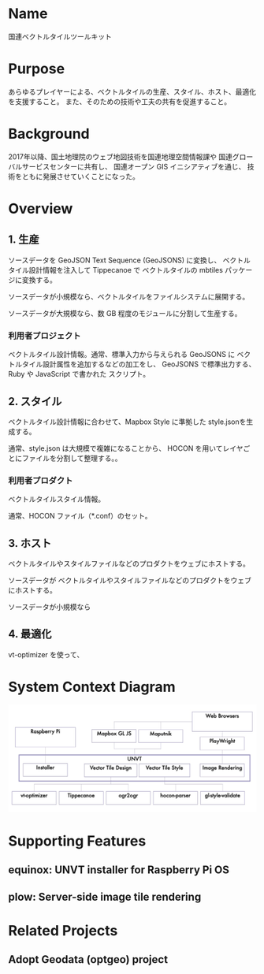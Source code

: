 # Name
国連ベクトルタイルツールキット

# Purpose
あらゆるプレイヤーによる、ベクトルタイルの生産、スタイル、ホスト、最適化を支援すること。
また、そのための技術や工夫の共有を促進すること。

# Background
2017年以降、国土地理院のウェブ地図技術を国連地理空間情報課や
国連グローバルサービスセンターに共有し、
国連オープン GIS イニシアティブを通じ、
技術をともに発展させていくことになった。

# Overview
## 1. 生産
ソースデータを GeoJSON Text Sequence (GeoJSONS) に変換し、
ベクトルタイル設計情報を注入して Tippecanoe で
ベクトルタイルの mbtiles パッケージに変換する。

ソースデータが小規模なら、ベクトルタイルをファイルシステムに展開する。

ソースデータが大規模なら、数 GB 程度のモジュールに分割して生産する。

### 利用者プロジェクト
ベクトルタイル設計情報。通常、標準入力から与えられる GeoJSONS に
ベクトルタイル設計属性を追加するなどの加工をし、
GeoJSONS で標準出力する、Ruby や JavaScript で書かれた
スクリプト。

## 2. スタイル
ベクトルタイル設計情報に合わせて、Mapbox Style に準拠した
style.jsonを生成する。

通常、style.json は大規模で複雑になることから、
HOCON を用いてレイヤごとにファイルを分割して整理する。。

### 利用者プロダクト
ベクトルタイルスタイル情報。

通常、HOCON ファイル（*.conf）のセット。

## 3. ホスト
ベクトルタイルやスタイルファイルなどのプロダクトをウェブにホストする。

ソースデータが
ベクトルタイルやスタイルファイルなどのプロダクトをウェブにホストする。

ソースデータが小規模なら

## 4. 最適化
vt-optimizer を使って、

# System Context Diagram
![](system-context-diagram.jpg)

# Supporting Features
## equinox: UNVT installer for Raspberry Pi OS

## plow: Server-side image tile rendering

# Related Projects
## Adopt Geodata (optgeo) project
